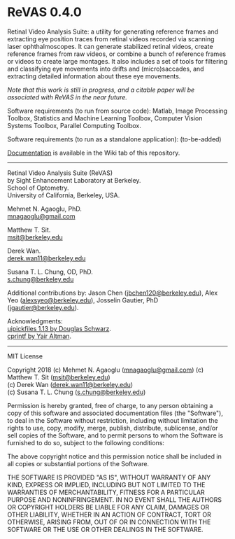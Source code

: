 # ReVAS 0.4.0  

Retinal Video Analysis Suite: a utility for generating reference frames and extracting eye position traces from retinal videos recorded via scanning laser ophthalmoscopes. It can generate stabilized retinal videos, create reference frames from raw videos, or combine a bunch of reference frames or videos to create large montages. It also includes a set of tools for filtering and classifying eye movements into drifts and (micro)saccades, and extracting detailed information about these eye movements.

*Note that this work is still in progress, and a citable paper will be associated with ReVAS in the near future.*

Software requirements (to run from source code): 
Matlab, Image Processing Toolbox, Statistics and Machine Learning Toolbox, Computer Vision Systems Toolbox, Parallel Computing Toolbox.

Software requirements (to run as a standalone application):
(to-be-added)

[Documentation](https://github.com/lowvisionresearch/ReVAS/wiki) is available in the Wiki tab of this repository.

---

Retinal Video Analysis Suite (ReVAS)  
by
Sight Enhancement Laboratory at Berkeley.  
School of Optometry.  
University of California, Berkeley, USA.

Mehmet N. Agaoglu, PhD.  
mnagaoglu@gmail.com

Matthew T. Sit.  
msit@berkeley.edu

Derek Wan.  
derek.wan11@berkeley.edu

Susana T. L. Chung, OD, PhD.  
s.chung@berkeley.edu

Additional contributions by: Jason Chen (jbchen120@berkeley.edu), Alex Yeo (alexsyeo@berkeley.edu), Josselin Gautier, PhD (jgautier@berkeley.edu).

Acknowledgments:   
[uipickfiles 1.13 by Douglas Schwarz](https://www.mathworks.com/matlabcentral/fileexchange/10867-uipickfiles--uigetfile-on-steroids).  
[cprintf by Yair Altman](https://www.mathworks.com/matlabcentral/fileexchange/24093-cprintf-display-formatted-colored-text-in-the-command-window).  


---


MIT License

Copyright 2018 (c) Mehmet N. Agaoglu (mnagaoglu@gmail.com)
               (c) Matthew T. Sit (msit@berkeley.edu)  
               (c) Derek Wan (derek.wan11@berkeley.edu)  
               (c) Susana T. L. Chung (s.chung@berkeley.edu)


Permission is hereby granted, free of charge, to any person obtaining a copy
of this software and associated documentation files (the "Software"), to deal
in the Software without restriction, including without limitation the rights
to use, copy, modify, merge, publish, distribute, sublicense, and/or sell
copies of the Software, and to permit persons to whom the Software is
furnished to do so, subject to the following conditions:

The above copyright notice and this permission notice shall be included in all
copies or substantial portions of the Software.

THE SOFTWARE IS PROVIDED "AS IS", WITHOUT WARRANTY OF ANY KIND, EXPRESS OR
IMPLIED, INCLUDING BUT NOT LIMITED TO THE WARRANTIES OF MERCHANTABILITY,
FITNESS FOR A PARTICULAR PURPOSE AND NONINFRINGEMENT. IN NO EVENT SHALL THE
AUTHORS OR COPYRIGHT HOLDERS BE LIABLE FOR ANY CLAIM, DAMAGES OR OTHER
LIABILITY, WHETHER IN AN ACTION OF CONTRACT, TORT OR OTHERWISE, ARISING FROM,
OUT OF OR IN CONNECTION WITH THE SOFTWARE OR THE USE OR OTHER DEALINGS IN THE
SOFTWARE.


